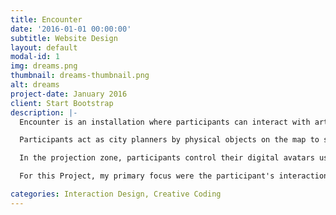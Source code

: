 ```yaml
---
title: Encounter
date: '2016-01-01 00:00:00'
subtitle: Website Design
layout: default
modal-id: 1
img: dreams.png
thumbnail: dreams-thumbnail.png
alt: dreams
project-date: January 2016
client: Start Bootstrap
description: |-
  Encounter is an installation where participants can interact with artificial creatures and environments using mixed reality modes of interaction.

  Participants act as city planners by physical objects on the map to shape the virtual world. Using a smartphone/tablet device and a custom app participants can find out more information about the environment using augmented reality. The app recognizes various objects and images and communicates any changes the "city planners" make.

  In the projection zone, participants control their digital avatars using their body movements.  The environment and creatures of this ecosystem respond to their gestures. Any changes made by the city planners are reflected in the projected view in real time.

  For this Project, my primary focus were the participant's interactions in the projection space, projection design and world modelling.

categories: Interaction Design, Creative Coding
---
```

